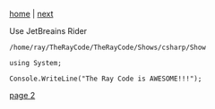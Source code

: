 [home](./page01.md) | [next](./page02.md)

Use JetBreains Rider

```
/home/ray/TheRayCode/TheRayCode/Shows/csharp/Show
```

```
using System;
```


```
Console.WriteLine("The Ray Code is AWESOME!!!");
```


[page 2](./page02.md)
